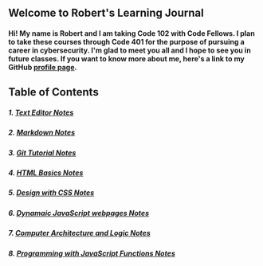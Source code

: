 ## Welcome to Robert's Learning Journal

#### Hi! My name is Robert and I am taking Code 102 with Code Fellows. I plan to take these courses through Code 401 for the purpose of pursuing a career in cybersecurity. I'm glad to meet you all and I hope to see you in future classes. If you want to know more about me, here's a link to my GitHub [profile page](https://github.com/racarter1215). 

## Table of Contents

##### 1. [Text Editor Notes](https://racarter1215.github.io/learning-journal/carter-text-editor)

##### 2. [Markdown Notes](https://racarter1215.github.io/learning-journal/learning-markdown)

##### 3. [Git Tutorial Notes](https://racarter1215.github.io/learning-journal/git-tutorial)

##### 4. [HTML Basics Notes](https://racarter1215.github.io/learning-journal/structure-web-pages-with-html)

##### 5. [Design with CSS Notes](https://racarter1215.github.io/learning-journal/design-with-css)

##### 6. [Dynamaic JavaScript webpages Notes](https://racarter1215.github.io/learning-journal/js-for-webpage)

##### 7. [Computer Architecture and Logic Notes](https://racarter1215.github.io/learning-journal/computer-architecture-logic)

##### 8. [Programming with JavaScript Functions Notes](https://racarter1215.github.io/learning-journal/programming-with-js-functions)